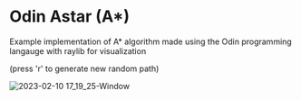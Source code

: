 # Odin Astar (A*)

Example implementation of A* algorithm made using the Odin programming langauge with raylib for visualization

(press 'r' to generate new random path)

![2023-02-10 17_19_25-Window](https://user-images.githubusercontent.com/12597079/218142174-def2c1f6-a6f7-4749-a610-7a8c90db5790.png)
